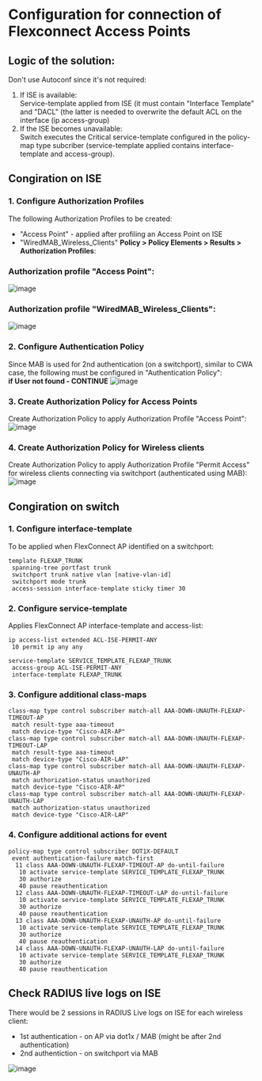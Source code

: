 # Configuration for connection of Flexconnect Access Points

## Logic of the solution:
Don't use Autoconf since it's not required:
1. If ISE is available:<br>
Service-template applied from ISE (it must contain "Interface Template" and "DACL" (the latter is needed to overwrite the default ACL on the interface (ip access-group)
2. If the ISE becomes unavailable:<br>
Switch executes the Critical service-template configured in the policy-map type subcriber (service-template applied contains interface-template and access-group).

## Congiration on ISE

### 1. Configure Authorization Profiles
The following Authorization Profiles to be created:
- "Access Point" - applied after profiling an Access Point on ISE
- "WiredMAB_Wireless_Clients"
**Policy > Policy Elements > Results > Authorization Profiles**:<br>
### Authorization profile "Access Point":
![image](https://user-images.githubusercontent.com/60174786/177613838-e69e3a11-f58f-4644-9542-50a1e70ba228.png)
### Authorization profile "WiredMAB_Wireless_Clients":
![image](https://user-images.githubusercontent.com/60174786/177616347-c108e0e4-4ce9-450b-992f-3db4e4a80295.png)

### 2. Configure Authentication Policy
Since MAB is used for 2nd authentication (on a switchport), similar to CWA case, the following must be configured in "Authentication Policy":<br>
**if User not found - CONTINUE**
![image](https://user-images.githubusercontent.com/60174786/177613298-9554ea3f-5e05-4724-9975-29f7385a8b21.png)

### 3. Create Authorization Policy for Access Points
Create Authorization Policy to apply Authorization Profile "Access Point":
![image](https://user-images.githubusercontent.com/60174786/177614108-9d81b872-3131-402a-82fe-242d402b6311.png)

### 4. Create Authorization Policy for Wireless clients
Create Authorization Policy to apply Authorization Profile "Permit Access" for wireless clients connecting via switchport (authenticated using MAB):
![image](https://user-images.githubusercontent.com/60174786/177615219-1e1a4bb2-cdbb-4292-89c4-9e7a3c212ec3.png)

## Congiration on switch
### 1. Configure interface-template
To be applied when FlexConnect AP identified on a switchport:
```
template FLEXAP_TRUNK
 spanning-tree portfast trunk
 switchport trunk native vlan [native-vlan-id]
 switchport mode trunk
 access-session interface-template sticky timer 30
```

### 2. Configure service-template
Applies FlexConnect AP interface-template and access-list:
```
ip access-list extended ACL-ISE-PERMIT-ANY
 10 permit ip any any

service-template SERVICE_TEMPLATE_FLEXAP_TRUNK
 access-group ACL-ISE-PERMIT-ANY
 interface-template FLEXAP_TRUNK
```

### 3. Configure additional class-maps
```
class-map type control subscriber match-all AAA-DOWN-UNAUTH-FLEXAP-TIMEOUT-AP
 match result-type aaa-timeout
 match device-type "Cisco-AIR-AP"
class-map type control subscriber match-all AAA-DOWN-UNAUTH-FLEXAP-TIMEOUT-LAP
 match result-type aaa-timeout
 match device-type "Cisco-AIR-LAP"
class-map type control subscriber match-all AAA-DOWN-UNAUTH-FLEXAP-UNAUTH-AP
 match authorization-status unauthorized
 match device-type "Cisco-AIR-AP"
class-map type control subscriber match-all AAA-DOWN-UNAUTH-FLEXAP-UNAUTH-LAP
 match authorization-status unauthorized
 match device-type "Cisco-AIR-LAP"
```

### 4. Configure additional actions for event
```
policy-map type control subscriber DOT1X-DEFAULT
 event authentication-failure match-first
  11 class AAA-DOWN-UNAUTH-FLEXAP-TIMEOUT-AP do-until-failure
   10 activate service-template SERVICE_TEMPLATE_FLEXAP_TRUNK
   30 authorize
   40 pause reauthentication
  12 class AAA-DOWN-UNAUTH-FLEXAP-TIMEOUT-LAP do-until-failure
   10 activate service-template SERVICE_TEMPLATE_FLEXAP_TRUNK
   30 authorize
   40 pause reauthentication
  13 class AAA-DOWN-UNAUTH-FLEXAP-UNAUTH-AP do-until-failure
   10 activate service-template SERVICE_TEMPLATE_FLEXAP_TRUNK
   30 authorize
   40 pause reauthentication
  14 class AAA-DOWN-UNAUTH-FLEXAP-UNAUTH-LAP do-until-failure
   10 activate service-template SERVICE_TEMPLATE_FLEXAP_TRUNK
   30 authorize
   40 pause reauthentication
```

## Check RADIUS live logs on ISE
There would be 2 sessions in RADIUS Live logs on ISE for each wireless client:
- 1st authentication - on AP via dot1x / MAB (might be after 2nd authentication)
- 2nd authentiction - on switchport via MAB

![image](https://user-images.githubusercontent.com/60174786/177612944-25a5c3a8-ec9d-4ff9-9a83-9b3be5ef9bac.png)
